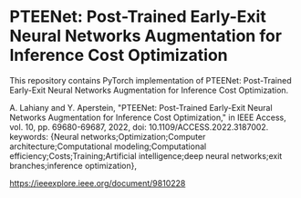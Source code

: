 # PTEENet: Post-Trained Early-Exit Neural Networks Augmentation for Inference Cost Optimization
This repository contains PyTorch implementation of PTEENet: Post-Trained Early-Exit Neural Networks Augmentation for Inference Cost Optimization.

A. Lahiany and Y. Aperstein, "PTEENet: Post-Trained Early-Exit Neural Networks Augmentation for Inference Cost Optimization," in IEEE Access, vol. 10, pp. 69680-69687, 2022, doi: 10.1109/ACCESS.2022.3187002.
keywords: {Neural networks;Optimization;Computer architecture;Computational modeling;Computational efficiency;Costs;Training;Artificial intelligence;deep neural networks;exit branches;inference optimization},

https://ieeexplore.ieee.org/document/9810228
